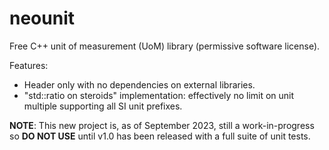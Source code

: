 # neounit
Free C++ unit of measurement (UoM) library (permissive software license).

Features:

* Header only with no dependencies on external libraries.
* "std::ratio on steroids" implementation: effectively no limit on unit multiple supporting all SI unit prefixes.

**NOTE**: This new project is, as of September 2023, still a work-in-progress so **DO NOT USE** until v1.0 has been released with a full suite of unit tests.
